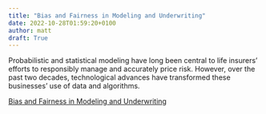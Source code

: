 ```yaml
---
title: "Bias and Fairness in Modeling and Underwriting"
date: 2022-10-28T01:59:20+0100
author: matt
draft: True
---
```

Probabilistic and statistical modeling have long been central to life insurers’ efforts to responsibly manage and accurately price risk. However, over the past two decades, technological advances have transformed these businesses’ use of data and algorithms. 

[ Bias and Fairness in Modeling and Underwriting ]( https://www.soa.org/sections/actuary-of-future/aof-newsletter/2022/october/aof-2022-10-brew/ )
